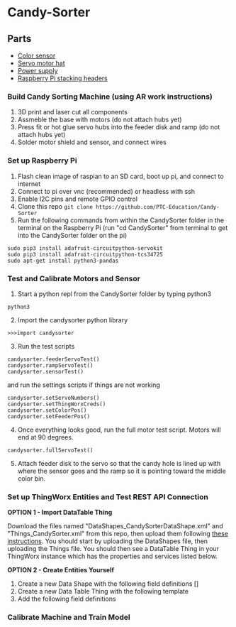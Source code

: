 # Candy-Sorter

## Parts
* [Color sensor](https://learn.adafruit.com/assets/59109)
* [Servo motor hat](https://www.adafruit.com/product/2327?gclid=CjwKCAjw87SHBhBiEiwAukSeUXhnyrBdVb3wdNFaqTztPAIurUUoyuI3_6jCyiNULFe7ilsiTvhqtRoCTJgQAvD_BwE)
* [Power supply](https://www.adafruit.com/product/276)
* [Raspberry Pi stacking headers](https://www.adafruit.com/product/2223)

### Build Candy Sorting Machine (using AR work instructions)
1. 3D print and laser cut all components 
1. Assmeble the base with motors (do not attach hubs yet)
1. Press fit or hot glue servo hubs into the feeder disk and ramp (do not attach hubs yet)
1. Solder motor shield and sensor, and connect wires


### Set up Raspberry Pi
1. Flash clean image of raspian to an SD card, boot up pi, and connect to internet
1. Connect to pi over vnc (recommended) or headless with ssh
1. Enable I2C pins and remote GPIO control
1. Clone this repo
`
git clone https://github.com/PTC-Education/Candy-Sorter
`
1. Run the following commands from within the CandySorter folder in the terminal on the Raspberry Pi (run "cd CandySorter" from terminal to get into the CandySorter folder on the pi)
```
sudo pip3 install adafruit-circuitpython-servokit
sudo pip3 install adafruit-circuitpython-tcs34725
sudo apt-get install python3-pandas
```

### Test and Calibrate Motors and Sensor
1. Start a python repl from the CandySorter folder by typing python3
```
python3
```
2. Import the candysorter python library
```
>>>import candysorter
```
3. Run the test scripts
```
candysorter.feederServoTest()
candysorter.rampServoTest()
candysorter.sensorTest()
```
and run the settings scripts if things are not working
```
candysorter.setServoNumbers()
candysorter.setThingWorxCreds()
candysorter.setColorPos()
candysorter.setFeederPos()
```
4. Once everything looks good, run the full motor test script. Motors will end at 90 degrees.
```
candysorter.fullServoTest()
```
5. Attach feeder disk to the servo so that the candy hole is lined up with where the sensor goes and the ramp so it is pointing toward the middle color bin.

### Set up ThingWorx Entities and Test REST API Connection
**OPTION 1 - Import DataTable Thing**

Download the files named "DataShapes_CandySorterDataShape.xml" and "Things_CandySorter.xml" from this repo, then upload them following [these instructions](https://support.ptc.com/help/thingworx_hc/thingworx_8_hc/en/index.html#page/ThingWorx/Help/Getting_Started/ImportingandExportinginThingWorx/ImportingandExportingDataEntitiesandExtensions.html). You should start by uploading the DataShapes file, then uploading the Things file. You should then see a DataTable Thing in your ThingWorx instance which has the properties and services listed below.

**OPTION 2 - Create Entities Yourself**

1. Create a new Data Shape with the following field definitions
[]
3. Create a new Data Table Thing with the following template
4. Add the following field definitions

### Calibrate Machine and Train Model
